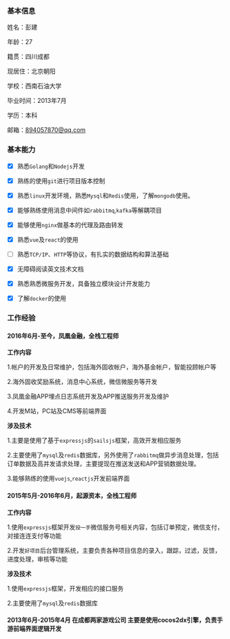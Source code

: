 ### 基本信息
姓名：彭建

年龄：27

籍贯：四川成都

现居住：北京朝阳

学校：西南石油大学

毕业时间：2013年7月

学历：本科

邮箱：894057870@qq.com

### 基本能力
- [x] 熟悉`Golang`和`Nodejs`开发
- [x] 熟练的使用`git`进行项目版本控制
- [x] 熟悉`linux`开发环境，熟悉`Mysql`和`Redis`使用，了解`mongodb`使用。
- [x] 能够熟练使用消息中间件如`rabbitmq`,`kafka`等解耦项目
- [x] 能够使用`nginx`做基本的代理及路由转发
- [x] 熟悉`vue`及`react`的使用
- [ ] 熟悉`TCP/IP`、`HTTP`等协议，有扎实的数据结构和算法基础
- [x] 无障碍阅读英文技术文档
- [x] 熟悉熟悉微服务开发，具备独立模块设计开发能力
- [x] 了解`docker`的使用


### 工作经验

#### 2016年6月-至今，凤凰金融，全栈工程师
**工作内容**

1.帐户的开发及日常维护，包括海外固收帐户，海外基金帐户，智能投顾帐户等

2.海外固收奖励系统，消息中心系统，微信微服务等开发

3.凤凰金融APP埋点日志系统开发及APP推送服务开发及维护

4.开发M站，PC站及CMS等前端界面

**涉及技术**

1.主要是使用了基于`expressjs`的`sailsjs`框架，高效开发相应服务

2.主要使用了`mysql`及`redis`数据库，另外使用了`rabbitmq`做异步消息处理，包括订单数据及高并发请求处理，主要提现在推送发送和APP营销数据处理。

3.能够熟练的使用`vuejs`,`reactjs`开发前端界面


#### 2015年5月-2016年6月，起源资本，全栈工程师
**工作内容**

1.使用`expressjs`框架开发`投一手`微信服务号相关内容，包括订单预定，微信支付，对接连连支付等功能

2.开发`好项目`后台管理系统，主要负责各种项目信息的录入，跟踪，过滤，反馈，进度处理，审核等功能

**涉及技术**

1.使用`expressjs`框架，开发相应的接口服务

2.主要使用了`mysql`及`redis`数据库

#### 2013年6月-2015年4月 在成都两家游戏公司 主要是使用cocos2dx引擎，负责手游前端界面逻辑开发




